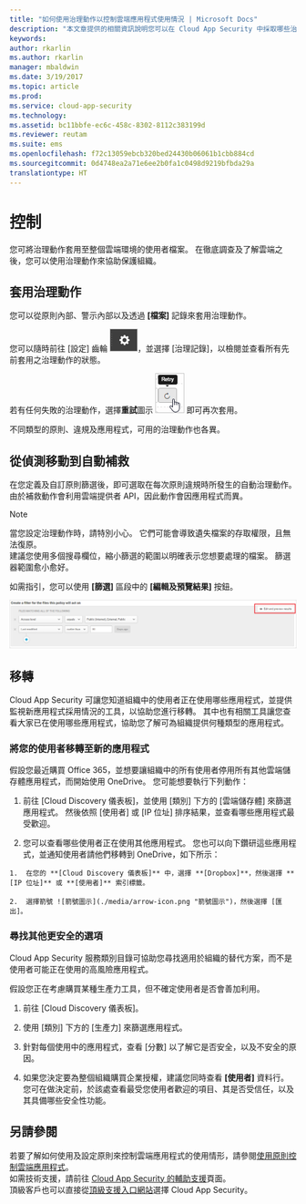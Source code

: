 ```yaml
---
title: "如何使用治理動作以控制雲端應用程式使用情況 | Microsoft Docs"
description: "本文章提供的相關資訊說明您可以在 Cloud App Security 中採取哪些治理動作，以控制組織的雲端應用程式使用方式。"
keywords: 
author: rkarlin
ms.author: rkarlin
manager: mbaldwin
ms.date: 3/19/2017
ms.topic: article
ms.prod: 
ms.service: cloud-app-security
ms.technology: 
ms.assetid: bc11bbfe-ec6c-458c-8302-8112c383199d
ms.reviewer: reutam
ms.suite: ems
ms.openlocfilehash: f72c13059ebcb320bed24430b06061b1cbb884cd
ms.sourcegitcommit: 0d4748ea2a71e6ee2b0fa1c0498d9219bfbda29a
translationtype: HT
---
```

# <a name="control"></a>控制
您可將治理動作套用至整個雲端環境的使用者檔案。 在徹底調查及了解雲端之後，您可以使用治理動作來協助保護組織。  

## <a name="apply-governance-actions"></a>套用治理動作  
您可以從原則內部、警示內部以及透過 **[檔案]** 記錄來套用治理動作。  

您可以隨時前往 [設定] 齒輪 ![設定圖示](./media/settings-icon.png "設定圖示")，並選擇 [治理記錄]，以檢閱並查看所有先前套用之治理動作的狀態。  

若有任何失敗的治理動作，選擇**重試**圖示 ![重試圖示](./media/retry-icon.png "重試圖示") 即可再次套用。  

不同類型的原則、違規及應用程式，可用的治理動作也各異。  

## <a name="move-from-detection-to-automatic-remediation"></a>從偵測移動到自動補救  
在您定義及自訂原則篩選後，即可選取在每次原則違規時所發生的自動治理動作。  
由於補救動作會利用雲端提供者 API，因此動作會因應用程式而異。  

> [!NOTE]  
>  當您設定治理動作時，請特別小心。 它們可能會導致遺失檔案的存取權限，且無法復原。  
> 建議您使用多個搜尋欄位，縮小篩選的範圍以明確表示您想要處理的檔案。 篩選器範圍愈小愈好。  
>   
>  如需指引，您可以使用 **[篩選]** 區段中的 **[編輯及預覽結果]** 按鈕。  

![檔案原則編輯及預覽結果](./media/file-policy-edit-and-preview-results.png "檔案原則編輯及預覽結果")  

## <a name="migration"></a>移轉  
Cloud App Security 可讓您知道組織中的使用者正在使用哪些應用程式，並提供監視新應用程式採用情況的工具，以協助您進行移轉。 其中也有相關工具讓您查看大家已在使用哪些應用程式，協助您了解可為組織提供何種類型的應用程式。  

### <a name="migrate-your-users-to-a-new-app"></a>將您的使用者移轉至新的應用程式  
假設您最近購買 Office 365，並想要讓組織中的所有使用者停用所有其他雲端儲存體應用程式，而開始使用 OneDrive。 您可能想要執行下列動作：  

1.   前往 [Cloud Discovery 儀表板]，並使用 [類別] 下方的 [雲端儲存體] 來篩選應用程式。 然後依照 [使用者] 或 [IP 位址] 排序結果，並查看哪些應用程式最受歡迎。  

2.   您可以查看哪些使用者正在使用其他應用程式。 您也可以向下鑽研這些應用程式，並通知使用者請他們移轉到 OneDrive，如下所示：

    1.  在您的 **[Cloud Discovery 儀表板]** 中，選擇 **[Dropbox]**，然後選擇 **[IP 位址]** 或 **[使用者]** 索引標籤。  

    2.  選擇箭號 ![箭號圖示](./media/arrow-icon.png "箭號圖示")，然後選擇 [匯出]。  

### <a name="find-more-secure-alternatives"></a>尋找其他更安全的選項  
Cloud App Security 服務類別目錄可協助您尋找適用於組織的替代方案，而不是使用者可能正在使用的高風險應用程式。  

假設您正在考慮購買某種生產力工具，但不確定使用者是否會善加利用。  

1.   前往 [Cloud Discovery 儀表板]。  

2.   使用 [類別] 下方的 [生產力] 來篩選應用程式。  

3.   針對每個使用中的應用程式，查看 [分數] 以了解它是否安全，以及不安全的原因。  

4.   如果您決定要為整個組織購買企業授權，建議您同時查看 **[使用者]** 資料行。 您可在做決定前，於該處查看最受您使用者歡迎的項目、其是否受信任，以及其具備哪些安全性功能。  

## <a name="see-also"></a>另請參閱  
若要了解如何使用及設定原則來控制雲端應用程式的使用情形，請參閱[使用原則控制雲端應用程式](control-cloud-apps-with-policies.md)。   
如需技術支援，請前往 [Cloud App Security 的輔助支援](http://support.microsoft.com/oas/default.aspx?prid=16031)頁面。   
頂級客戶也可以直接從[頂級支援入口網站](https://premier.microsoft.com/)選擇 Cloud App Security。  
